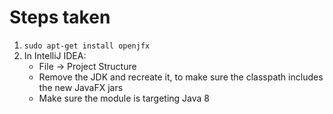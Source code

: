 # Steps taken
1. `sudo apt-get install openjfx`
2. In IntelliJ IDEA:
    * File -> Project Structure
    * Remove the JDK and recreate it, to make sure the classpath includes the 
      new JavaFX jars
    * Make sure the module is targeting Java 8